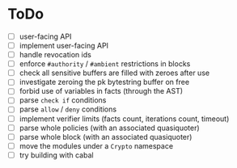 # ToDo

- [ ] user-facing API
- [ ] implement user-facing API
- [ ] handle revocation ids
- [ ] enforce `#authority` / `#ambient` restrictions in blocks
- [ ] check all sensitive buffers are filled with zeroes after use
- [ ] investigate zeroing the pk bytestring buffer on free
- [ ] forbid use of variables in facts (through the AST)
- [ ] parse `check if` conditions
- [ ] parse `allow` / `deny` conditions
- [ ] implement verifier limits (facts count, iterations count, timeout)
- [ ] parse whole policies (with an associated quasiquoter)
- [ ] parse whole block (with an associated quasiquoter)
- [ ] move the modules under a `Crypto` namespace
- [ ] try building with cabal
